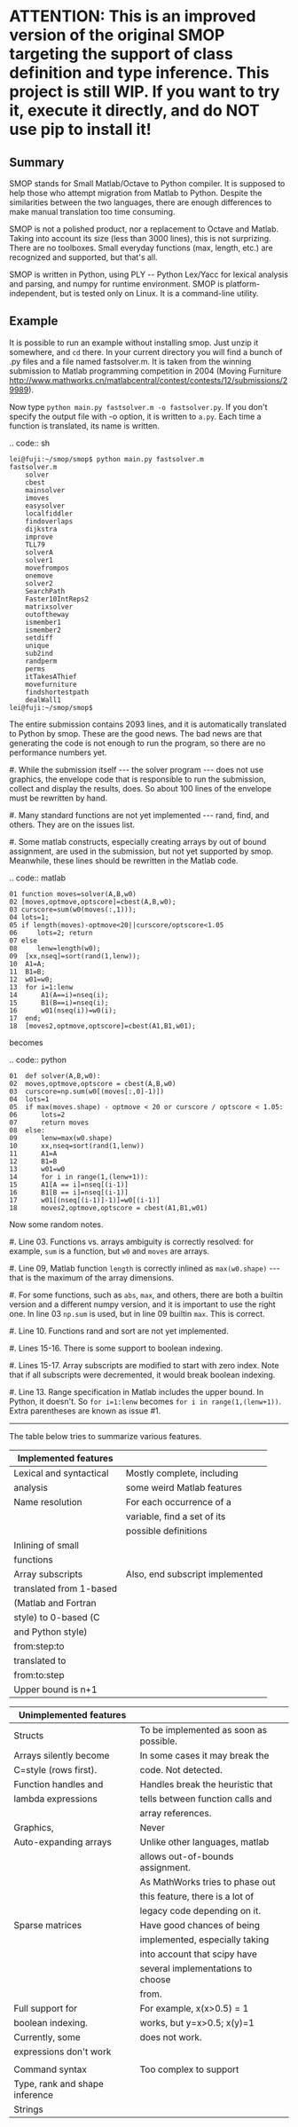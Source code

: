 # ATTENTION: This is an improved version of the original SMOP targeting the support of class definition and type inference. This project is still WIP. If you want to try it, execute it directly, and do NOT use pip to install it!

Summary
-------

SMOP stands for Small Matlab/Octave to Python compiler.  It is
supposed to help those who attempt migration from Matlab to Python.
Despite the similarities between the two languages, there are enough
differences to make manual translation too time consuming.

SMOP is not a polished product, nor a replacement to Octave and
Matlab. Taking into account its size (less than 3000 lines), this is
not surprizing.  There are no toolboxes.  Small everyday functions
(max, length, etc.) are recognized and supported, but that's all.

SMOP is written in Python, using PLY -- Python Lex/Yacc for lexical
analysis and parsing, and numpy for runtime environment.  SMOP is
platform-independent, but is tested only on Linux.  It is a
command-line utility.

Example
-------

It is possible to run an example without installing smop.  Just unzip
it somewhere, and `cd` there. In your current directory you will find
a bunch of .py files and a file named fastsolver.m.  It is taken from
the winning submission to Matlab programming competition in 2004
(Moving Furniture
http://www.mathworks.cn/matlabcentral/contest/contests/12/submissions/29989).

Now type `python main.py fastsolver.m -o fastsolver.py`. If you don't
specify the output file with -o option, it is written to `a.py`.
Each time a function is translated, its name is written.

.. code:: sh

    lei@fuji:~/smop/smop$ python main.py fastsolver.m 
    fastsolver.m
	    solver
	    cbest
	    mainsolver
	    imoves
	    easysolver
	    localfiddler
	    findoverlaps
	    dijkstra
	    improve
	    TLL79
	    solverA
	    solver1
	    movefrompos
	    onemove
	    solver2
	    SearchPath
	    Faster10IntReps2
	    matrixsolver
	    outoftheway
	    ismember1
	    ismember2
	    setdiff
	    unique
	    sub2ind
	    randperm
	    perms
	    itTakesAThief
	    movefurniture
	    findshortestpath
	    dealWall1
    lei@fuji:~/smop/smop$ 

The entire submission contains 2093 lines, and it is automatically
translated to Python by smop. These are the good news.  The bad news
are that generating the code is not enough to run the program, so
there are no performance numbers yet.

#. While the submission itself --- the solver program --- does not use
   graphics, the envelope code that is responsible to run the
   submission, collect and display the results, does.  So about 100
   lines of the envelope must be rewritten by hand.

#. Many standard functions are not yet implemented --- rand, find,
   and others.  They are on the issues list.

#. Some matlab constructs, especially creating arrays by out of bound
   assignment, are used in the submission, but not yet supported by
   smop.  Meanwhile, these lines should be rewritten in the Matlab
   code.

.. code:: matlab
 
    01 function moves=solver(A,B,w0)
    02 [moves,optmove,optscore]=cbest(A,B,w0);
    03 curscore=sum(w0(moves(:,1)));
    04 lots=1;
    05 if length(moves)-optmove<20||curscore/optscore<1.05
    06     lots=2; return
    07 else
    08     lenw=length(w0);
    09	[xx,nseq]=sort(rand(1,lenw));
    10	A1=A;
    11	B1=B;
    12	w01=w0;
    13 	for i=1:lenw
    14	    A1(A==i)=nseq(i);
    15	    B1(B==i)=nseq(i);
    16	    w01(nseq(i))=w0(i);
    17	end;
    18	[moves2,optmove,optscore]=cbest(A1,B1,w01);

becomes

.. code:: python

    01  def solver(A,B,w0):
    02	moves,optmove,optscore = cbest(A,B,w0)
    03	curscore=np.sum(w0[(moves[:,0]-1)])
    04	lots=1
    05	if max(moves.shape) - optmove < 20 or curscore / optscore < 1.05:
    06	    lots=2
    07	    return moves
    08	else:
    09	    lenw=max(w0.shape)
    10	    xx,nseq=sort(rand(1,lenw))
    11	    A1=A
    12	    B1=B
    13	    w01=w0
    14	    for i in range(1,(lenw+1)):
    15		A1[A == i]=nseq[(i-1)]
    16		B1[B == i]=nseq[(i-1)]
    17		w01[(nseq[(i-1)]-1)]=w0[(i-1)]
    18	    moves2,optmove,optscore = cbest(A1,B1,w01)

Now some random notes.

#. Line 03. Functions vs. arrays ambiguity is correctly resolved: 
   for example, `sum` is a function, but `w0` and `moves` are
   arrays.

#. Line 09, Matlab function `length` is correctly inlined as
   `max(w0.shape)` --- that is the maximum of the array dimensions.

#. For some functions, such as `abs`, `max`, and others, there are
   both a builtin version and a different numpy version, and it is
   important to use the right one.  In line 03 `np.sum` is used, but
   in line 09 builtin `max`.  This is correct.

#. Line 10. Functions rand and sort are not yet implemented.  

#. Lines 15-16. There is some support to boolean indexing.

#. Lines 15-17. Array subscripts are modified to start with zero
   index.  Note that if all subscripts were decremented, it would
   break boolean indexing.

#. Line 13. Range specification in Matlab includes the upper bound.
   In Python, it doesn't.  So `for i=1:lenw` becomes `for i in
   range(1,(lenw+1))`.  Extra parentheses are known as issue #1.

-----------------------------------------------------------

The table below tries to summarize various features.


| Implemented features   |                                  |
|------------------------|----------------------------------|
| Lexical and syntactical| Mostly complete, including       |
| analysis               | some weird Matlab features       |
| Name resolution        | For each occurrence of a         | 
|                        | variable, find a set of its      |
|                        | possible definitions             |
| Inlining of small      |                                  |
| functions              |                                  |
| Array subscripts       | Also, end subscript implemented  |
| translated from 1-based|                                  |
| (Matlab and Fortran    |                                  |
| style) to 0-based (C   |                                  |
| and Python style)      |                                  |
| from:step:to           |                                  |
| translated to          |                                  |
| from:to:step           |                                  |
| Upper bound is n+1     |                                  |



| Unimplemented features |                                  |
|------------------------|----------------------------------|
| Structs | To be implemented as soon as possible.|
| Arrays silently become | In some cases it may break the   |
| C=style (rows first).  | code. Not detected.              |
| Function handles and   | Handles break the heuristic that |
| lambda expressions     | tells between function calls and |
|                        | array references.                |
| Graphics,              | Never                            |
| Auto-expanding arrays  | Unlike other languages, matlab   |
|                        | allows out-of-bounds assignment. |
|                        | As MathWorks tries to phase out  |
|                        | this feature, there is a lot of  |
|                        | legacy code depending on it.     |
| Sparse matrices        | Have good chances of being       |
|                        | implemented, especially taking   |
|                        | into account that scipy have     |
|                        | several implementations to choose|
|                        | from.                            |
| Full support for       | For example, x(x>0.5) = 1        |
| boolean indexing.      | works, but y=x>0.5; x(y)=1       |
| Currently, some        | does not work.                   |
| expressions don't work |                                  |
|                        |                                  |
| Command syntax | Too complex to support           |
| Type, rank and shape inference | |            
| Strings | |
